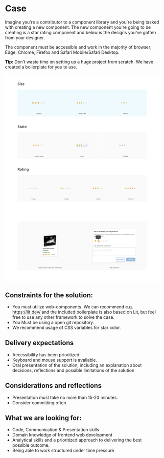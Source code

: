 # Case
Imagine you're a contributor to a component library and you're being tasked with creating a new component. 
The new component you're going to be creating is a star rating component and below is the designs you've gotten from your designer. 

The component must be accessible and work in the majority of browser; Edge, Chrome, Firefox and Safari Mobile/Safari Desktop. 

**Tip:** Don't waste time on setting up a huge project from scratch. We have created a boilerplate for you to use. 

![](src/img/star-rating-component.png)
![](src/img/star-rating-component-w.png)
## Constraints for the solution:
* You must utilize web-components. We can recommend e.g. https://lit.dev/ and the included boilerplate is also based on Lit, but feel free to use any other framework to solve the case.
* You Must be using a open git repository. 
* We recommend usage of CSS variables for star color.

## Delivery expectations
* Accessibility has been prioritized.
* Keyboard and mouse support is available.
* Oral presentation of the solution, including an explanation about decisions, reflections and possible limitations of the solution.

## Considerations and reflections
* Presentation must take no more than 15-20 minutes.
* Consider committing often.

## What we are looking for:
* Code, Communication & Presentation skills
* Domain knowledge of frontend web development
* Analytical skills and a prioritized approach to delivering the best possible outcome.
* Being able to work structured under time pressure

